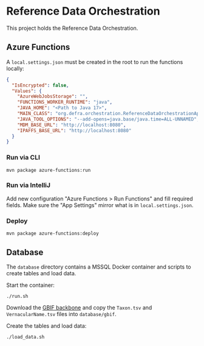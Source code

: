 # Reference Data Orchestration

This project holds the Reference Data Orchestration.

## Azure Functions

A `local.settings.json` must be created in the root to run the functions locally:

```json
{
  "IsEncrypted": false,
  "Values": {
    "AzureWebJobsStorage": "",
    "FUNCTIONS_WORKER_RUNTIME": "java",
    "JAVA_HOME": "<Path to Java 17>",
    "MAIN_CLASS": "org.defra.orchestration.ReferenceDataOrchestrationApplication",
    "JAVA_TOOL_OPTIONS": "--add-opens=java.base/java.time=ALL-UNNAMED",
    "MDM_BASE_URL": "http://localhost:8080",
    "IPAFFS_BASE_URL": "http://localhost:8080"
  }
}
```

### Run via CLI

```shell
mvn package azure-functions:run
```

### Run via IntelliJ

Add new configuration "Azure Functions > Run Functions" and fill required fields. Make sure the
"App Settings" mirror what is in `local.settings.json`.

### Deploy

```shell
mvn package azure-functions:deploy
```

## Database

The `database` directory contains a MSSQL Docker container and scripts to create tables and load
data.

Start the container:

```shell
./run.sh
```

Download
the [GBIF backbone](https://hosted-datasets.gbif.org/datasets/backbone/current/backbone.zip) and
copy the `Taxon.tsv` and `VernacularName.tsv` files into `database/gbif`.

Create the tables and load data:

```shell
./load_data.sh
```

